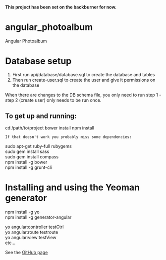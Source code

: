 #### This project has been set on the backburner for now.

# angular_photoalbum
Angular Photoalbum

# Database setup
 1. First run api/database/database.sql to create the database and tables
 2. Then run create-user.sql to create the user and give it permissions on the database

 When there are changes to the DB schema file, you only need to run step 1 - step 2 (create user) only needs to be run once.

## To get up and running:
cd /path/to/project
bower install
npm install

`If that doesn't work you probably miss some dependencies:`

sudo apt-get ruby-full rubygems  
sudo gem install sass  
sudo gem install compass  
npm install -g bower  
npm install -g grunt-cli  

# Installing and using the Yeoman generator

npm install -g yo  
npm install -g generator-angular  

yo angular:controller testCtrl  
yo angular:route testroute  
yo angular:view testView  
etc...  
  
See the [GitHub page](https://github.com/yeoman/generator-angular)

